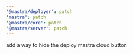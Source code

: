 ```yaml
---
'@mastra/deployer': patch
'mastra': patch
'@mastra/core': patch
'@mastra/server': patch
---
```


add a way to hide the deploy mastra cloud button
